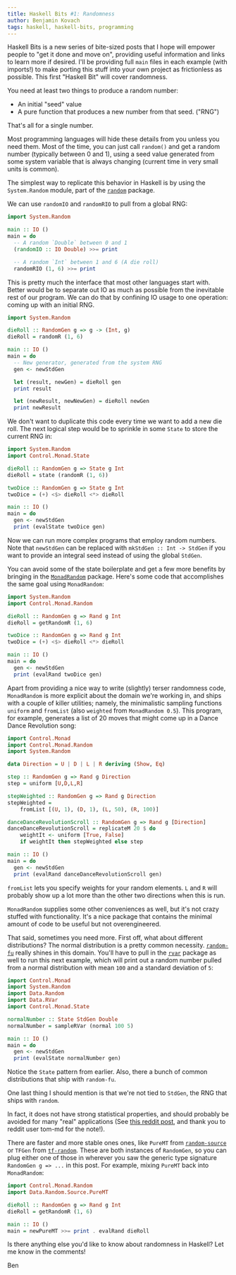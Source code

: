 ```yaml
---
title: Haskell Bits #1: Randomness
author: Benjamin Kovach
tags: haskell, haskell-bits, programming
---
```


Haskell Bits is a new series of bite-sized posts that I hope will empower people to "get it done and move on", providing
useful information and links to learn more if desired. I'll be providing
full `main` files in each example (with imports!) to make porting this stuff into your own project as frictionless as possible.
This first "Haskell Bit" will cover randomness.

You need at least two things to produce a random number:

- An initial "seed" value
- A pure function that produces a new number from that seed. ("RNG")

That's all for a single number.

Most programming languages will hide these details from you unless you need them.
Most of the time, you can just call `random()` and get a random number (typically between 0 and 1), using a seed value
generated from some system variable that is always changing (current time in very small units is common).

The simplest way to replicate this behavior in Haskell is by using the `System.Random` module, part of the [`random`](https://hackage.haskell.org/package/random-1.1/docs/System-Random.html) package.

We can use `randomIO` and `randomRIO` to pull from a global RNG:

```haskell
import System.Random

main :: IO ()
main = do
  -- A random `Double` between 0 and 1
  (randomIO :: IO Double) >>= print

  -- A random `Int` between 1 and 6 (A die roll)
  randomRIO (1, 6) >>= print
```

This is pretty much the interface that most other languages start with. Better would be to separate out IO as much as possible
from the inevitable rest of our program. We can do that by confining IO usage to one operation: coming up with an initial RNG.

```haskell
import System.Random

dieRoll :: RandomGen g => g -> (Int, g)
dieRoll = randomR (1, 6)

main :: IO ()
main = do
  -- New generator, generated from the system RNG 
  gen <- newStdGen 

  let (result, newGen) = dieRoll gen
  print result

  let (newResult, newNewGen) = dieRoll newGen
  print newResult 
```

We don't want to duplicate this code every time we want to add a new die roll.
The next logical step would be to sprinkle in some `State` to store the current RNG in:

```haskell
import System.Random
import Control.Monad.State

dieRoll :: RandomGen g => State g Int
dieRoll = state (randomR (1, 6))

twoDice :: RandomGen g => State g Int
twoDice = (+) <$> dieRoll <*> dieRoll

main :: IO ()
main = do
  gen <- newStdGen
  print (evalState twoDice gen)
```

Now we can run more complex programs that employ random numbers. Note that `newStdGen` can be
replaced with `mkStdGen :: Int -> StdGen` if you want to provide an integral seed instead of using the global
`StdGen`.

You can avoid some of the state boilerplate and get a few more benefits by bringing in the [`MonadRandom`](https://hackage.haskell.org/package/MonadRandom-0.5) package. Here's some
code that accomplishes the same goal using `MonadRandom`:

```haskell
import System.Random
import Control.Monad.Random

dieRoll :: RandomGen g => Rand g Int
dieRoll = getRandomR (1, 6)

twoDice :: RandomGen g => Rand g Int
twoDice = (+) <$> dieRoll <*> dieRoll

main :: IO ()
main = do
  gen <- newStdGen
  print (evalRand twoDice gen)
```

Apart from providing a nice way to write (slightly) terser randomness code, `MonadRandom` is more explicit about the domain we're working in, and ships with a couple of killer utilities; namely, the minimalistic
sampling functions `uniform` and `fromList` (also `weighted` from `MonadRandom 0.5`). This program, for example, generates
a list of 20 moves that might come up in a Dance Dance Revolution song:

```haskell
import Control.Monad
import Control.Monad.Random
import System.Random

data Direction = U | D | L | R deriving (Show, Eq)

step :: RandomGen g => Rand g Direction
step = uniform [U,D,L,R]

stepWeighted :: RandomGen g => Rand g Direction
stepWeighted =
    fromList [(U, 1), (D, 1), (L, 50), (R, 100)]

danceDanceRevolutionScroll :: RandomGen g => Rand g [Direction]
danceDanceRevolutionScroll = replicateM 20 $ do
    weightIt <- uniform [True, False]
    if weightIt then stepWeighted else step

main :: IO ()
main = do
  gen <- newStdGen
  print (evalRand danceDanceRevolutionScroll gen)
```

`fromList` lets you specify weights for your random elements. `L` and `R` will probably show up a lot more than the other two
directions when this is run. 

`MonadRandom` supplies some other conveniences as well, but it's not crazy stuffed with functionality. It's a nice package that contains
the minimal amount of code to be useful but not overengineered.

That said, sometimes you need more. First off, what about different distributions? The normal distribution is a pretty common necessity.
[`random-fu`](https://hackage.haskell.org/package/random-fu) really shines in this domain.
You'll have to pull in the [`rvar`](https://hackage.haskell.org/package/rvar) package as well to run this next example, which will print out
a random number pulled from a normal distribution with mean `100` and a standard deviation of `5`:

```haskell
import Control.Monad
import System.Random
import Data.Random
import Data.RVar
import Control.Monad.State

normalNumber :: State StdGen Double
normalNumber = sampleRVar (normal 100 5)

main :: IO ()
main = do
  gen <- newStdGen
  print (evalState normalNumber gen)
```

Notice the `State` pattern from earlier. Also, there a bunch of common distributions that ship with `random-fu`.

One last thing I should mention is that we're not tied to `StdGen`, the RNG that ships with `random`.

In fact, it does not have strong statistical properties, and should probably be avoided for many "real" applications (See [this reddit post](https://www.reddit.com/r/haskell/comments/3x15sm/why_is_the_first_random_value_produced_from_a/), and thank you to reddit user tom-md for the note!).

There are faster and more stable ones
ones, like `PureMT` from [`random-source`](https://hackage.haskell.org/package/random-source) or `TFGen` from [`tf-random`](https://hackage.haskell.org/package/tf-random).
These are both instances of `RandomGen`, so you can plug either one
of those in wherever you saw the generic type signature `RandomGen g => ...` in this post. For example, mixing `PureMT`
back into `MonadRandom`:

```haskell
import Control.Monad.Random
import Data.Random.Source.PureMT

dieRoll :: RandomGen g => Rand g Int
dieRoll = getRandomR (1, 6)

main :: IO ()
main = newPureMT >>= print . evalRand dieRoll 
```

Is there anything else you'd like to know about randomness in Haskell? Let me know in the comments!

Ben
